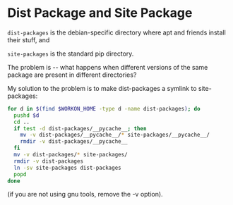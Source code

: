 # Dist Package and Site Package

`dist-packages` is the debian-specific directory where apt and friends install their stuff, and 

`site-packages` is the standard pip directory.

The problem is -- what happens when different versions of the same package are present in different directories?

My solution to the problem is to make dist-packages a symlink to site-packages:

```sh
for d in $(find $WORKON_HOME -type d -name dist-packages); do
  pushd $d
  cd ..
  if test -d dist-packages/__pycache__; then
    mv -v dist-packages/__pycache__/* site-packages/__pycache__/
    rmdir -v dist-packages/__pycache__
  fi
  mv -v dist-packages/* site-packages/
  rmdir -v dist-packages
  ln -sv site-packages dist-packages
  popd
done
```

(if you are not using gnu tools, remove the -v option).